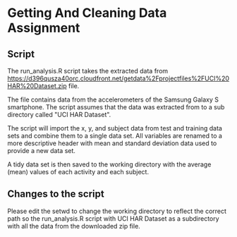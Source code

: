 # Getting And Cleaning Data Assignment

## Script
The run_analysis.R script takes the extracted data from https://d396qusza40orc.cloudfront.net/getdata%2Fprojectfiles%2FUCI%20HAR%20Dataset.zip file.

The file contains data from the accelerometers of the Samsung Galaxy S smartphone. The script assumes that the data was extracted from to a sub directory called "UCI HAR Dataset". 

The script will import the x, y, and subject data from test and training data sets and combine them to a single data set. All variables are renamed to a more descriptive header with mean and standard deviation data used to provide a new data set.

A tidy data set is then saved to the working directory with the average (mean) values of each activity and each subject.

## Changes to the script
Please edit the setwd to change the working directory to reflect the correct path so the run_analysis.R script with UCI HAR Dataset as a subdirectory with all the data from the downloaded zip file.
